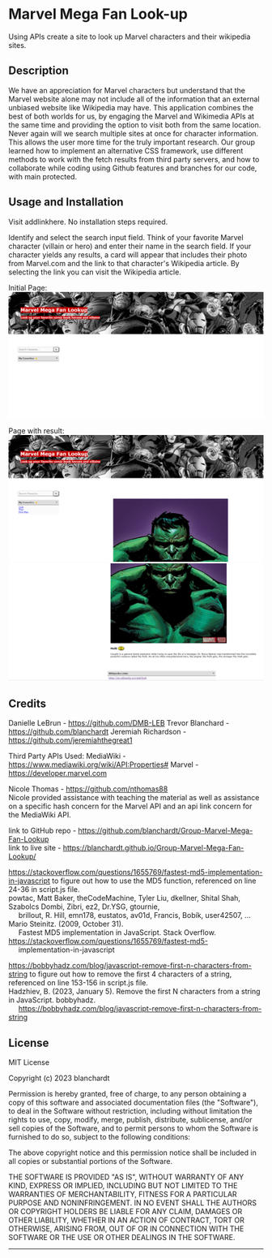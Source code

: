 # Marvel Mega Fan Look-up
Using APIs create a site to look up Marvel characters and their wikipedia sites.  

## Description
We have an appreciation for Marvel characters but understand that the Marvel website alone may not include all of the information that an external unbiased website like Wikipedia may have.  This application combines the best of both worlds for us, by engaging the Marvel and Wikimedia APIs at the same time and providing the option to visit both from the same location.  Never again will we search multiple sites at once for character information.  This allows the user more time for the truly important research.  Our group learned how to implement an alternative CSS framework, use different methods to work with the fetch results from third party servers, and how to collaborate while coding using Github features and branches for our code, with main protected.  

## Usage and Installation

Visit addlinkhere.  No installation steps required.

Identify and select the search input field.  Think of your favorite Marvel character (villain or hero) and enter their name in the search field.  If your character yields any results, a card will appear that includes their photo from Marvel.com and the link to that character's Wikipedia article.  By selecting the link you can visit the Wikipedia article.

Initial Page:  
![Initial page with a hero banner and a search box.](./assets/images/initial-page.png)  

Page with result:  
![page with the result of the hulk on the screen, with hulk, thor, and iron man saved as favorites.](./assets/images/hulk-1.png)  
![page with the result of the hulk on the screen, with his description and a link to a wiki for the hulk.](./assets/images/hulk-2.png)  

## Credits

Danielle LeBrun - https://github.com/DMB-LEB 
Trevor Blanchard - https://github.com/blanchardt
Jeremiah Richardson - https://github.com/jeremiahthegreat1

Third Party APIs Used:
MediaWiki - https://www.mediawiki.org/wiki/API:Properties#
Marvel - https://developer.marvel.com

Nicole Thomas - https://github.com/nthomas88  
Nicole provided assistance with teaching the material as well as assistance on a specific hash concern for the Marvel API and an api link concern for the MediaWiki API.  

link to GitHub repo - https://github.com/blanchardt/Group-Marvel-Mega-Fan-Lookup  
link to live site - https://blanchardt.github.io/Group-Marvel-Mega-Fan-Lookup/  

https://stackoverflow.com/questions/1655769/fastest-md5-implementation-in-javascript to figure out how to use the MD5 function, referenced on line 24-36 in script.js file.   
powtac, Matt Baker, theCodeMachine, Tyler Liu, dkellner, Shital Shah, Szabolcs Dombi, Zibri, ez2, Dr.YSG, gtournie,    
&nbsp;&nbsp;&nbsp;&nbsp;&nbsp;brillout, R. Hill, emn178, eustatos, av01d, Francis, Bobík, user42507, … Mario Steinitz. (2009, October 31).   
&nbsp;&nbsp;&nbsp;&nbsp;&nbsp;Fastest MD5 implementation in JavaScript. Stack Overflow. https://stackoverflow.com/questions/1655769/fastest-md5-    
&nbsp;&nbsp;&nbsp;&nbsp;&nbsp;implementation-in-javascript  

https://bobbyhadz.com/blog/javascript-remove-first-n-characters-from-string to figure out how to remove the first 4 characters of a string, referenced on line 153-156 in script.js file.    
Hadzhiev, B. (2023, January 5). Remove the first N characters from a string in JavaScript. bobbyhadz.    
&nbsp;&nbsp;&nbsp;&nbsp;&nbsp;https://bobbyhadz.com/blog/javascript-remove-first-n-characters-from-string   


## License

MIT License

Copyright (c) 2023 blanchardt

Permission is hereby granted, free of charge, to any person obtaining a copy
of this software and associated documentation files (the "Software"), to deal
in the Software without restriction, including without limitation the rights
to use, copy, modify, merge, publish, distribute, sublicense, and/or sell
copies of the Software, and to permit persons to whom the Software is
furnished to do so, subject to the following conditions:

The above copyright notice and this permission notice shall be included in all
copies or substantial portions of the Software.

THE SOFTWARE IS PROVIDED "AS IS", WITHOUT WARRANTY OF ANY KIND, EXPRESS OR
IMPLIED, INCLUDING BUT NOT LIMITED TO THE WARRANTIES OF MERCHANTABILITY,
FITNESS FOR A PARTICULAR PURPOSE AND NONINFRINGEMENT. IN NO EVENT SHALL THE
AUTHORS OR COPYRIGHT HOLDERS BE LIABLE FOR ANY CLAIM, DAMAGES OR OTHER
LIABILITY, WHETHER IN AN ACTION OF CONTRACT, TORT OR OTHERWISE, ARISING FROM,
OUT OF OR IN CONNECTION WITH THE SOFTWARE OR THE USE OR OTHER DEALINGS IN THE
SOFTWARE.

---